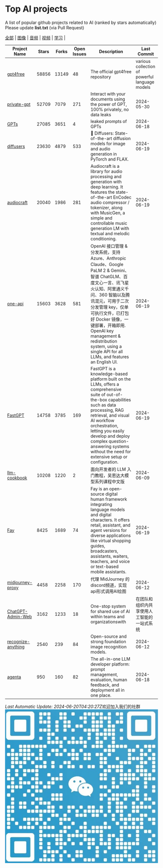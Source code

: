 # Top AI projects
A list of popular github projects related to AI (ranked by stars automatically)
Please update **list.txt** (via Pull Request)

<a href="./README.md">全部</a> |   <a href="./READMEpicture.md">图像</a> |   <a href="./READMEaudio.md">音频</a> | <a href="./READMEvideo.md">视频</a> | <a href="./READMElearn.md">学习</a> | 

| Project Name | Stars | Forks | Open Issues | Description | Last Commit |
| ------------ | ----- | ----- | ----------- | ----------- | ----------- |
| [gpt4free](https://github.com/xtekky/gpt4free) | 58856 | 13149 | 48 | The official gpt4free repository | various collection of powerful language models | 2024-06-13 |
| [private-gpt](https://github.com/zylon-ai/private-gpt) | 52709 | 7079 | 271 | Interact with your documents using the power of GPT, 100% privately, no data leaks | 2024-05-30 |
| [GPTs](https://github.com/linexjlin/GPTs) | 27085 | 3651 | 4 | leaked prompts of GPTs | 2024-06-18 |
| [diffusers](https://github.com/huggingface/diffusers) | 23630 | 4879 | 533 | 🤗 Diffusers: State-of-the-art diffusion models for image and audio generation in PyTorch and FLAX. | 2024-06-19 |
| [audiocraft](https://github.com/facebookresearch/audiocraft) | 20040 | 1986 | 281 | Audiocraft is a library for audio processing and generation with deep learning. It features the state-of-the-art EnCodec audio compressor / tokenizer, along with MusicGen, a simple and controllable music generation LM with textual and melodic conditioning. | 2024-06-19 |
| [one-api](https://github.com/songquanpeng/one-api) | 15603 | 3628 | 581 | OpenAI 接口管理 & 分发系统，支持 Azure、Anthropic Claude、Google PaLM 2 & Gemini、智谱 ChatGLM、百度文心一言、讯飞星火认知、阿里通义千问、360 智脑以及腾讯混元，可用于二次分发管理 key，仅单可执行文件，已打包好 Docker 镜像，一键部署，开箱即用. OpenAI key management & redistribution system, using a single API for all LLMs, and features an English UI. | 2024-06-19 |
| [FastGPT](https://github.com/labring/FastGPT) | 14758 | 3785 | 169 | FastGPT is a knowledge-based platform built on the LLMs, offers a comprehensive suite of out-of-the-box capabilities such as data processing, RAG retrieval, and visual AI workflow orchestration, letting you easily develop and deploy complex question-answering systems without the need for extensive setup or configuration. | 2024-06-19 |
| [llm-cookbook](https://github.com/datawhalechina/llm-cookbook) | 10208 | 1220 | 2 | 面向开发者的 LLM 入门教程，吴恩达大模型系列课程中文版 | 2024-06-09 |
| [Fay](https://github.com/xszyou/Fay) | 8425 | 1689 | 74 | Fay is an open-source digital human framework integrating language models and digital characters. It offers retail, assistant, and agent versions for diverse applications like virtual shopping guides, broadcasters, assistants, waiters, teachers, and voice or text-based mobile assistants. | 2024-06-19 |
| [midjourney-proxy](https://github.com/novicezk/midjourney-proxy) | 4458 | 2258 | 170 | 代理 MidJourney 的discord频道，实现api形式调用AI绘图 | 2024-06-12 |
| [ChatGPT-Admin-Web](https://github.com/AprilNEA/ChatGPT-Admin-Web) | 3162 | 1233 | 18 | One-stop system for shared use of AI within teams and organizationswith | 在团队和组织内共享使用人工智能的一站式系统 | 2023-12-27 |
| [recognize-anything](https://github.com/xinyu1205/recognize-anything) | 2540 | 239 | 84 | Open-source and strong foundation image recognition models. | 2024-06-12 |
| [agenta](https://github.com/Agenta-AI/agenta) | 950 | 160 | 82 | The all-in-one LLM developer platform: prompt management, evaluation, human feedback, and deployment all in one place. | 2024-06-18 |

*Last Automatic Update: 2024-06-20T04:20:27Z*欢迎加入我们的社群 ![](https://raw.githubusercontent.com/mouuii/picture/master/weichat.jpg) 